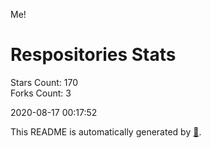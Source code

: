 Me!

# Respositories Stats
Stars Count: 170  
Forks Count: 3

2020-08-17 00:17:52  

This README is automatically generated by [🐰](https://github.com/rnitta/rnitta).
